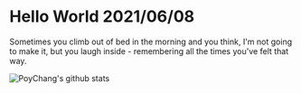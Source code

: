 # Hello World 2021/06/08

Sometimes you climb out of bed in the morning and you think, I'm not going to make it, but you laugh inside - remembering all the times you've felt that way.

![PoyChang's github stats](https://github-readme-stats.vercel.app/api?username=poychang&show_icons=true&theme=dracula)
